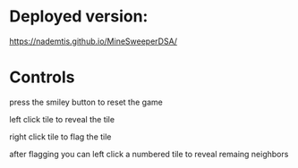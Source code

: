 # Deployed version:
https://nademtis.github.io/MineSweeperDSA/

# Controls
press the smiley button to reset the game

left click tile to reveal the tile

right click tile to flag the tile

after flagging you can left click a numbered tile to reveal remaing neighbors
